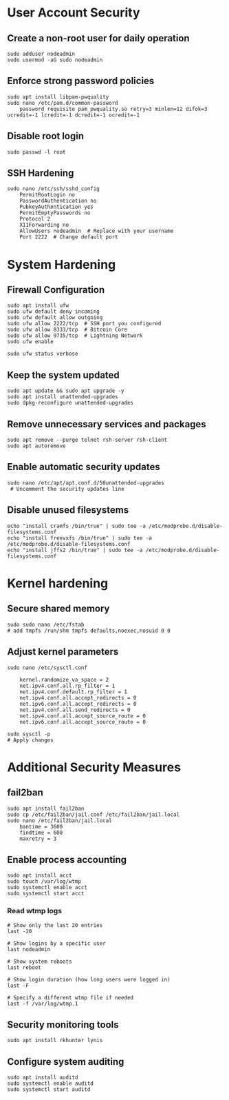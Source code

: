# User Account Security
## Create a non-root user for daily operation
```shell
sudo adduser nodeadmin
sudo usermod -aG sudo nodeadmin
```
## Enforce strong password policies
```shell
sudo apt install libpam-pwquality
sudo nano /etc/pam.d/common-password
    password requisite pam_pwquality.so retry=3 minlen=12 difok=3 ucredit=-1 lcredit=-1 dcredit=-1 ocredit=-1
```
## Disable root login
```shell
sudo passwd -l root
```
## SSH Hardening
```shell
sudo nano /etc/ssh/sshd_config
    PermitRootLogin no
    PasswordAuthentication no
    PubkeyAuthentication yes
    PermitEmptyPasswords no
    Protocol 2
    X11Forwarding no
    AllowUsers nodeadmin  # Replace with your username
    Port 2222  # Change default port
```
# System Hardening
## Firewall Configuration
```shell
sudo apt install ufw
sudo ufw default deny incoming
sudo ufw default allow outgoing
sudo ufw allow 2222/tcp  # SSH port you configured
sudo ufw allow 8333/tcp  # Bitcoin Core
sudo ufw allow 9735/tcp  # Lightning Network
sudo ufw enable

sudo ufw status verbose
```
## Keep the system updated
```shell
sudo apt update && sudo apt upgrade -y
sudo apt install unattended-upgrades
sudo dpkg-reconfigure unattended-upgrades
```
## Remove unnecessary services and packages
```shell
sudo apt remove --purge telnet rsh-server rsh-client
sudo apt autoremove
```
## Enable automatic security updates
```shell
sudo nano /etc/apt/apt.conf.d/50unattended-upgrades
 # Uncomment the security updates line
```
## Disable unused filesystems
```shell
echo "install cramfs /bin/true" | sudo tee -a /etc/modprobe.d/disable-filesystems.conf
echo "install freevxfs /bin/true" | sudo tee -a /etc/modprobe.d/disable-filesystems.conf
echo "install jffs2 /bin/true" | sudo tee -a /etc/modprobe.d/disable-filesystems.conf
```
# Kernel hardening
## Secure shared memory
```shell
sudo sudo nano /etc/fstab
# add tmpfs /run/shm tmpfs defaults,noexec,nosuid 0 0
```
## Adjust kernel parameters
```shell
sudo nano /etc/sysctl.conf

    kernel.randomize_va_space = 2
    net.ipv4.conf.all.rp_filter = 1
    net.ipv4.conf.default.rp_filter = 1
    net.ipv4.conf.all.accept_redirects = 0
    net.ipv6.conf.all.accept_redirects = 0
    net.ipv4.conf.all.send_redirects = 0
    net.ipv4.conf.all.accept_source_route = 0
    net.ipv6.conf.all.accept_source_route = 0
```
```shell
sudo sysctl -p
# Apply changes
```
# Additional Security Measures
## fail2ban
```shell
sudo apt install fail2ban
sudo cp /etc/fail2ban/jail.conf /etc/fail2ban/jail.local
sudo nano /etc/fail2ban/jail.local
    bantime = 3600
    findtime = 600
    maxretry = 3
```
## Enable process accounting
```shell
sudo apt install acct
sudo touch /var/log/wtmp
sudo systemctl enable acct
sudo systemctl start acct
```
### Read wtmp logs
```shell
# Show only the last 20 entries
last -20

# Show logins by a specific user
last nodeadmin

# Show system reboots
last reboot

# Show login duration (how long users were logged in)
last -F

# Specify a different wtmp file if needed
last -f /var/log/wtmp.1
```
## Security monitoring tools
```shell
sudo apt install rkhunter lynis
```
## Configure system auditing
```shell
sudo apt install auditd
sudo systemctl enable auditd
sudo systemctl start auditd
```
